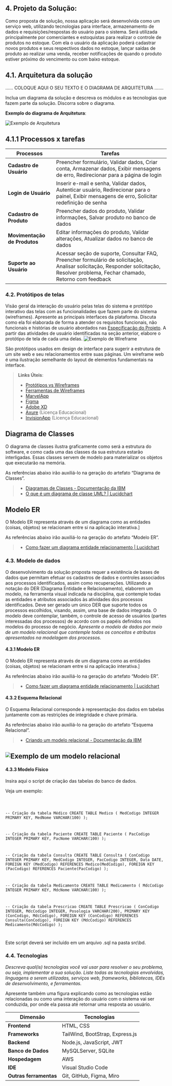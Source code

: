## 4. Projeto da Solução:

Como proposta de solução, nossa aplicação será desenvolvida como um serviço web, utilizando tecnologias para interface, armazenamento de dados e requisições/respostas do usuário para o sistema. Será utilizada principalmente por comerciantes e estoquistas para realizar o controle de produtos no estoque. Com ela o usuário da aplicação poderá cadastrar novos produtos e seus respectivos dados no estoque, lançar saídas de produto ao realizar uma venda, receber notificações de quando o produto estiver próximo do vencimento ou com baixo estoque.

## 4.1. Arquitetura da solução


......  COLOQUE AQUI O SEU TEXTO E O DIAGRAMA DE ARQUITETURA .......

 Inclua um diagrama da solução e descreva os módulos e as tecnologias
 que fazem parte da solução. Discorra sobre o diagrama.
 
 **Exemplo do diagrama de Arquitetura**:
 
 ![Exemplo de Arquitetura](./images/arquitetura-exemplo.png)
 
## 4.1.1 Processos x tarefas

| **Processos**               | **Tarefas**                                                                                               |
|----------------------------|-----------------------------------------------------------------------------------------------------------|
| **Cadastro de Usuário**     | Preencher formulário, Validar dados, Criar conta, Armazenar dados, Exibir mensagens de erro, Redirecionar para a página de login |
| **Login de Usuário**        | Inserir e-mail e senha, Validar dados, Autenticar usuário, Redirecionar para o painel, Exibir mensagens de erro, Solicitar redefinição de senha |
| **Cadastro de Produto**     | Preencher dados do produto, Validar informações, Salvar produto no banco de dados                         |
| **Movimentação de Produtos**| Editar informações do produto, Validar alterações, Atualizar dados no banco de dados                      |
| **Suporte ao Usuário**      | Acessar seção de suporte, Consultar FAQ, Preencher formulário de solicitação, Analisar solicitação, Responder solicitação, Resolver problema, Fechar chamado, Retorno com feedback |

### 4.2. Protótipos de telas

Visão geral da interação do usuário pelas telas do sistema e protótipo interativo das telas com as funcionalidades que fazem parte do sistema (wireframes).
Apresente as principais interfaces da plataforma. Discuta como ela foi elaborada de forma a atender os requisitos funcionais, não funcionais e histórias de usuário abordados nas <a href="02-Especificação do Projeto.md"> Especificação do Projeto</a>.
A partir das atividades de usuário identificadas na seção anterior, elabore o protótipo de tela de cada uma delas.
![Exemplo de Wireframe](images/wireframe-example.png)

São protótipos usados em design de interface para sugerir a estrutura de um site web e seu relacionamentos entre suas páginas. Um wireframe web é uma ilustração semelhante do layout de elementos fundamentais na interface.
 
> **Links Úteis**:
> - [Protótipos vs Wireframes](https://www.nngroup.com/videos/prototypes-vs-wireframes-ux-projects/)
> - [Ferramentas de Wireframes](https://rockcontent.com/blog/wireframes/)
> - [MarvelApp](https://marvelapp.com/developers/documentation/tutorials/)
> - [Figma](https://www.figma.com/)
> - [Adobe XD](https://www.adobe.com/br/products/xd.html#scroll)
> - [Axure](https://www.axure.com/edu) (Licença Educacional)
> - [InvisionApp](https://www.invisionapp.com/) (Licença Educacional)


## Diagrama de Classes

O diagrama de classes ilustra graficamente como será a estrutura do software, e como cada uma das classes da sua estrutura estarão interligadas. Essas classes servem de modelo para materializar os objetos que executarão na memória.

As referências abaixo irão auxiliá-lo na geração do artefato “Diagrama de Classes”.

> - [Diagramas de Classes - Documentação da IBM](https://www.ibm.com/docs/pt-br/rational-soft-arch/9.6.1?topic=diagrams-class)
> - [O que é um diagrama de classe UML? | Lucidchart](https://www.lucidchart.com/pages/pt/o-que-e-diagrama-de-classe-uml)

## Modelo ER

O Modelo ER representa através de um diagrama como as entidades (coisas, objetos) se relacionam entre si na aplicação interativa.]

As referências abaixo irão auxiliá-lo na geração do artefato “Modelo ER”.

> - [Como fazer um diagrama entidade relacionamento | Lucidchart](https://www.lucidchart.com/pages/pt/como-fazer-um-diagrama-entidade-relacionamento)


### 4.3. Modelo de dados

O desenvolvimento da solução proposta requer a existência de bases de dados que permitam efetuar os cadastros de dados e controles associados aos processos identificados, assim como recuperações.
Utilizando a notação do DER (Diagrama Entidade e Relacionamento), elaborem um modelo, na ferramenta visual indicada na disciplina, que contemple todas as entidades e atributos associados às atividades dos processos identificados. Deve ser gerado um único DER que suporte todos os processos escolhidos, visando, assim, uma base de dados integrada. O modelo deve contemplar, também, o controle de acesso de usuários (partes interessadas dos processos) de acordo com os papéis definidos nos modelos do processo de negócio.
_Apresente o modelo de dados por meio de um modelo relacional que contemple todos os conceitos e atributos apresentados na modelagem dos processos._

#### 4.3.1 Modelo ER

O Modelo ER representa através de um diagrama como as entidades (coisas, objetos) se relacionam entre si na aplicação interativa.]

As referências abaixo irão auxiliá-lo na geração do artefato “Modelo ER”.

> - [Como fazer um diagrama entidade relacionamento | Lucidchart](https://www.lucidchart.com/pages/pt/como-fazer-um-diagrama-entidade-relacionamento)

#### 4.3.2 Esquema Relacional

O Esquema Relacional corresponde à representação dos dados em tabelas juntamente com as restrições de integridade e chave primária.
 
As referências abaixo irão auxiliá-lo na geração do artefato “Esquema Relacional”.

> - [Criando um modelo relacional - Documentação da IBM](https://www.ibm.com/docs/pt-br/cognos-analytics/10.2.2?topic=designer-creating-relational-model)

![Exemplo de um modelo relacional](images/modeloRelacional.png "Exemplo de Modelo Relacional.")
---


#### 4.3.3 Modelo Físico

Insira aqui o script de criação das tabelas do banco de dados.

Veja um exemplo:

<code>

 -- Criação da tabela Médico
CREATE TABLE Medico (
    MedCodigo INTEGER PRIMARY KEY,
    MedNome VARCHAR(100)
);


-- Criação da tabela Paciente
CREATE TABLE Paciente (
    PacCodigo INTEGER PRIMARY KEY,
    PacNome VARCHAR(100)
);

-- Criação da tabela Consulta
CREATE TABLE Consulta (
    ConCodigo INTEGER PRIMARY KEY,
    MedCodigo INTEGER,
    PacCodigo INTEGER,
    Data DATE,
    FOREIGN KEY (MedCodigo) REFERENCES Medico(MedCodigo),
    FOREIGN KEY (PacCodigo) REFERENCES Paciente(PacCodigo)
);

-- Criação da tabela Medicamento
CREATE TABLE Medicamento (
    MdcCodigo INTEGER PRIMARY KEY,
    MdcNome VARCHAR(100)
);

-- Criação da tabela Prescricao
CREATE TABLE Prescricao (
    ConCodigo INTEGER,
    MdcCodigo INTEGER,
    Posologia VARCHAR(200),
    PRIMARY KEY (ConCodigo, MdcCodigo),
    FOREIGN KEY (ConCodigo) REFERENCES Consulta(ConCodigo),
    FOREIGN KEY (MdcCodigo) REFERENCES Medicamento(MdcCodigo)
);

</code>

Este script deverá ser incluído em um arquivo .sql na pasta src\bd.




### 4.4. Tecnologias

_Descreva qual(is) tecnologias você vai usar para resolver o seu problema, ou seja, implementar a sua solução. Liste todas as tecnologias envolvidas, linguagens a serem utilizadas, serviços web, frameworks, bibliotecas, IDEs de desenvolvimento, e ferramentas._

Apresente também uma figura explicando como as tecnologias estão relacionadas ou como uma interação do usuário com o sistema vai ser conduzida, por onde ela passa até retornar uma resposta ao usuário.

| Dimensão            | Tecnologias                    |
|---------------------|--------------------------------|
| **Frontend**         | HTML, CSS       |
| **Frameworks**       | TailWind, BootStrap, Express.js |
| **Backend**          | Node.js, JavaScript, JWT       |
| **Banco de Dados**   | MySQLServer, SQLite          |
| **Hospedagem**       | AWS                   |
| **IDE**              | Visual Studio Code             |
| **Outras ferramentas**| Git, GitHub, Figma, Miro  |
